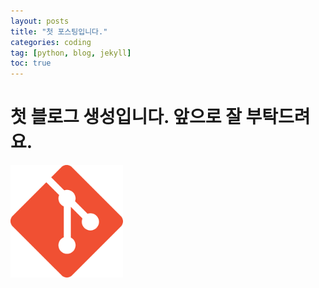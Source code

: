 ```yaml
---
layout: posts
title: "첫 포스팅입니다."
categories: coding
tag: [python, blog, jekyll]
toc: true
---
```


# 첫 블로그 생성입니다. 앞으로 잘 부탁드려요.

<img src="../images/2022-11-23-first/다운로드.png" alt="다운로드" style="zoom:80%;" />
